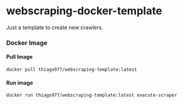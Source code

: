 # webscraping-docker-template
Just a template to create new crawlers.


### Docker Image
#### Pull Image
`docker pull thiago977/webscraping-template:latest`
#### Run image
`docker run thiago977/webscraping-template:latest execute-scraper`



